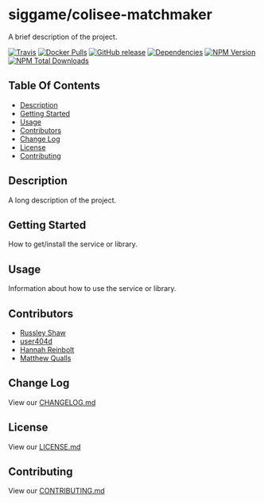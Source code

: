# siggame/colisee-matchmaker

A brief description of the project.

[![Travis](https://img.shields.io/travis/siggame/colisee-matchmaker.svg?style=flat-square)](https://travis-ci.org/siggame/colisee-matchmaker)
[![Docker Pulls](https://img.shields.io/docker/pulls/colisee-matchmaker/registre.svg?style=flat-square)](https://hub.docker.com/r/siggame/colisee-matchmaker/)
[![GitHub release](https://img.shields.io/github/release/siggame/colisee-matchmaker.svg?style=flat-square)](https://github.com/siggame/colisee-matchmaker/releases)
[![Dependencies](https://img.shields.io/david/siggame/colisee-matchmaker.svg)](https://github.com/siggame/colisee-matchmaker)
[![NPM Version](https://img.shields.io/npm/@siggame/colisee-matchmaker.svg?style=flat-square)](https://www.npmjs.com/package/@siggame/colisee-matchmaker)
[![NPM Total Downloads](https://img.shields.io/npm/dt/@siggame/colisee-matchmaker.svg?style=flat-square)](https://www.npmjs.com/package/@siggame/colisee-matchmaker)

## Table Of Contents
- [Description](#description)
- [Getting Started](#getting-started)
- [Usage](#usage)
- [Contributors](#contributors)
- [Change Log](#change-log)
- [License](#license)
- [Contributing](#contributing)

## Description

A long description of the project.

## Getting Started

How to get/install the service or library.

## Usage

Information about how to use the service or library.

## Contributors
- [Russley Shaw](https://github.com/russleyshaw)
- [user404d](https://github.com/user404d)
- [Hannah Reinbolt](https://github.com/LoneGalaxy)
- [Matthew Qualls](https://github.com/MatthewQualls)

## Change Log

View our [CHANGELOG.md](https://github.com/siggame/colisee-matchmaker/blob/master/CHANGELOG.md)

## License

View our [LICENSE.md](https://github.com/siggame/colisee/blob/master/LICENSE.md)

## Contributing

View our [CONTRIBUTING.md](https://github.com/siggame/colisee/blob/master/CONTRIBUTING.md)
